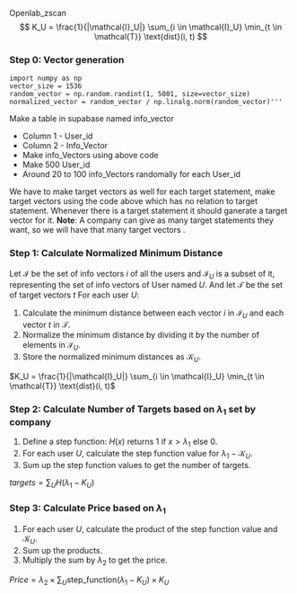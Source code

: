Openlab_zscan
$$ K_U = \frac{1}{|\mathcal{I}_U|} \sum_{i \in \mathcal{I}_U} \min_{t \in \mathcal{T}} \text{dist}(i, t) $$

### Step 0: Vector generation 
    import numpy as np
    vector_size = 1536
    random_vector = np.random.randint(1, 5001, size=vector_size)
    normalized_vector = random_vector / np.linalg.norm(random_vector)'''

 Make a table in supabase named info_vector
 - Column 1 - User_id  
 - Column 2 - Info_Vector
 - Make info_Vectors using above code
- Make 500 User_id 
- Around 20 to 100  info_Vectors randomally for each User_id 
 
We have to make target vectors as well for each target statement,  make target vectors using the code above which has no relation to target statement. Whenever there is a target statement it should ganerate a target vector for it.
**Note**: A company can give as many target statements they want, so we will have that many target vectors .






### Step 1: Calculate Normalized Minimum Distance
Let $\mathcal{I}$ be the set of info vectors $i$ of all the users and $\mathcal{I}_U$ is a subset of it, representing the set of info vectors of User named $U$.
And let $\mathcal{T}$ be the set of target vectors $t$
For each user $U$:
1. Calculate the minimum distance between each vector $i$ in $\mathcal{I}_U$ and each vector $t$ in $\mathcal{T}$.
2. Normalize the minimum distance by dividing it by the number of elements in $\mathcal{I}_U$.
3. Store the normalized minimum distances as $\mathcal{K}_{U}$.

$K_U = \frac{1}{|\mathcal{I}_U|} \sum_{i \in \mathcal{I}_U} \min_{t \in \mathcal{T}} \text{dist}(i, t)$

### Step 2: Calculate Number of Targets based on  $\lambda_1$ set by company
1. Define a step function:
    $H(x)$ returns 1 if $x > \lambda_1$ else 0.
2. For each user $U$, calculate the step function value for $\lambda_1 - \mathcal{K}_{U}$.
3. Sum up the step function values to get the number of targets.

$targets =  \sum_{U} H(\lambda_1 - K_U)$

### Step 3: Calculate Price based on   $\lambda_1$
1. For each user $U$, calculate the product of the step function value and $\mathcal{K}_{U}$.
2. Sum up the products.
3. Multiply the sum by $\lambda_2$ to get the price.

$Price = \lambda_2 \times \sum_{U} \text{step\_function}(\lambda_1 - K_U) \times K_U$

